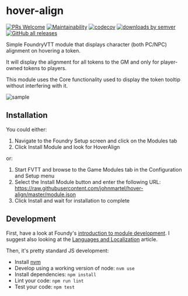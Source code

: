 # hover-align

[![PRs Welcome](https://img.shields.io/badge/PRs-welcome-brightgreen.svg?style=flat-square)](http://makeapullrequest.com)
[![Maintainability](https://api.codeclimate.com/v1/badges/9a75ddd0fabb8d5eaf30/maintainability)](https://codeclimate.com/github/johnmartel/hover-align/maintainability)
[![codecov](https://codecov.io/gh/johnmartel/hover-align/branch/master/graph/badge.svg)](https://codecov.io/gh/johnmartel/hover-align)
[![downloads by semver](https://img.shields.io/github/downloads/johnmartel/hover-align/latest/total)](https://github.com/johnmartel/hover-align/releases/latest)
[![GitHub all releases](https://img.shields.io/github/downloads/johnmartel/hover-align/total?label=total%20downloads)](https://github.com/johnmartel/hover-align/releases)

Simple FoundryVTT module that displays character (both PC/NPC) alignment on hovering a token.

It will display the alignment for all tokens to the GM and only for player-owned tokens to players.

This module uses the Core functionality used to display the token tooltip without interfering with it.

![sample](doc/sample.gif)

## Installation

You could either:

1. Navigate to the Foundry Setup screen and click on the Modules tab
1. Click Install Module and look for HoverAlign

or:

1. Start FVTT and browse to the Game Modules tab in the Configuration and Setup menu
1. Select the Install Module button and enter the following URL: https://raw.githubusercontent.com/johnmartel/hover-align/master/module.json
1. Click Install and wait for installation to complete

## Development

First, have a look at Foundy's [introduction to module development](https://foundryvtt.com/article/module-development/).
I suggest also looking at the [Languages and Localization](https://foundryvtt.com/article/localization/) article.

Then, it's pretty standard JS development:

- Install [nvm](https://github.com/nvm-sh/nvm#install--update-script)
- Develop using a working version of node: `nvm use`
- Install dependencies: `npm install`
- Lint your code: `npm run lint`
- Test your code: `npm test`
